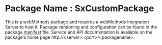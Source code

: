 # Package Name : SxCustomPackage
This is a webMethods package and requires a webMethods Integration Server to host it. Package versioning and configuration can be found in the package [manifest](./SxCustomPackage/manifest.v3) file. Service and API documentation is available on the package's home page http://&lt;server&gt;:&lt;port&gt;/&lt;packagename>.
